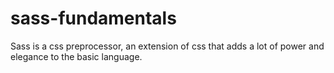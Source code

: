 # sass-fundamentals
Sass is a css preprocessor, an extension of css that adds a lot of power and elegance to the basic language.
